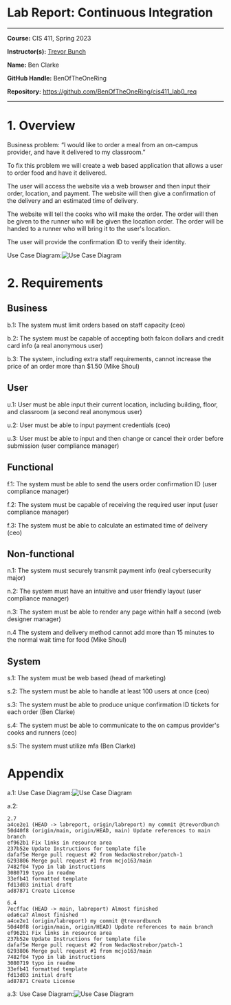 # Lab Report: Continuous Integration
___
**Course:** CIS 411, Spring 2023 

**Instructor(s):** [Trevor Bunch](https://github.com/trevordbunch) 
 
**Name:** Ben Clarke  

**GitHub Handle:** BenOfTheOneRing

**Repository:** https://github.com/BenOfTheOneRing/cis411_lab0_req
___

# 1. Overview
Business problem:
“I would like to order a meal from an on-campus provider, 
and have it delivered to my classroom.”

To fix this problem we will create a web based application that allows a user to order food and have it delivered. 

The user will access the website via a web browser and then input their order, location, and payment. The website will then give a confirmation of the delivery and an estimated time of delivery. 

The website will tell the cooks who will make the order. The order will then be given to the runner who will be given the location order. The order will be handed to a runner who will bring it to the user's location. 

The user will provide the confirmation ID to verify their identity. 

Use Case Diagram:![Use Case Diagram](/assets/Lab0drawing3.svg)  

# 2. Requirements 

## Business
b.1: The system must limit orders based on staff capacity (ceo)

b.2: The system must be capable of accepting both falcon dollars and credit card info (a real anonymous user)

b.3: The system, including extra staff requirements, cannot increase the price of an order more than $1.50 (Mike Shoul) 

## User
u.1: User must be able input their current location, including building, floor, and classroom (a second real anonymous user) 

u.2: User must be able to input payment credentials (ceo)

u.3: User must be able to input and then change or cancel their order before submission (user compliance manager)


## Functional
f.1: The system must be able to send the users order confirmation ID (user compliance manager)

f.2: The system must be capable of receiving the required user input (user compliance manager)

f.3: The system must be able to calculate an estimated time of delivery (ceo)


## Non-functional
n.1: The system must securely transmit payment info (real cybersecurity major)

n.2: The system must have an intuitive and user friendly layout (user compliance manager)

n.3: The system must be able to render any page within half a second (web designer manager)

n.4 The system and delivery method cannot add more than 15 minutes to the normal wait time for food (Mike Shoul)


## System 
s.1: The system must be web based (head of marketing)

s.2: The system must be able to handle at least 100 users at once (ceo)

s.3: The system must be able to produce unique confirmation ID tickets for each order (Ben Clarke)

s.4: The system must be able to communicate to the on campus provider's cooks and runners (ceo)

s.5: The system must utilize mfa (Ben Clarke)

# Appendix

a.1: Use Case Diagram:![Use Case Diagram](/assets/Lab0drawing1.svg)  


a.2:

    2.7 
    a4ce2e1 (HEAD -> labreport, origin/labreport) my commit @trevordbunch
    50d40f8 (origin/main, origin/HEAD, main) Update references to main branch
    ef962b1 Fix links in resource area
    237b52e Update Instructions for template file
    dafaf5e Merge pull request #2 from NedacNostrebor/patch-1
    6293806 Merge pull request #1 from mcjo163/main
    7482f04 Typo in lab instructions
    3080719 typo in readme
    33efb41 formatted template
    fd13d03 initial draft
    ad87871 Create License

    6.4 
    7ecffac (HEAD -> main, labreport) Almost finished
    eda6ca7 Almost finished
    a4ce2e1 (origin/labreport) my commit @trevordbunch
    50d40f8 (origin/main, origin/HEAD) Update references to main branch
    ef962b1 Fix links in resource area
    237b52e Update Instructions for template file
    dafaf5e Merge pull request #2 from NedacNostrebor/patch-1
    6293806 Merge pull request #1 from mcjo163/main
    7482f04 Typo in lab instructions
    3080719 typo in readme
    33efb41 formatted template
    fd13d03 initial draft
    ad87871 Create License




a.3: Use Case Diagram:![Use Case Diagram](/assets/Lab0drawing2.svg)  